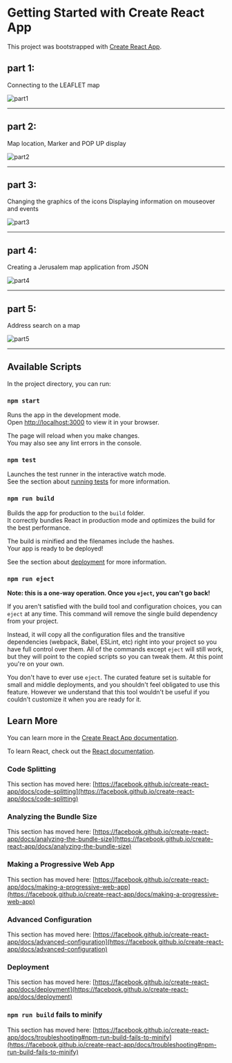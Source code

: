 # Getting Started with Create React App

This project was bootstrapped with [Create React App](https://github.com/facebook/create-react-app).

## part 1:

Connecting to the LEAFLET map

![part1](https://user-images.githubusercontent.com/102150516/210263639-7906bf04-e6ea-4d26-989c-243e54fe6c1b.png)

---

## part 2:

Map location, Marker and POP UP display

![part2](https://user-images.githubusercontent.com/102150516/210265157-b3e0db75-9fef-4f80-b11f-2df4a4117fca.png)

---

## part 3:

Changing the graphics of the icons Displaying information on mouseover and events

![part3](https://user-images.githubusercontent.com/102150516/210267615-028b3deb-2f6b-4abb-abe5-52cc06f7b703.png)

---

## part 4:

Creating a Jerusalem map application from JSON

![part4](https://user-images.githubusercontent.com/102150516/210269939-bdd0615f-5c7a-4881-b32f-9e8e1d33b9a7.png)

---

## part 5:

Address search on a map

![part5](https://user-images.githubusercontent.com/102150516/210272157-be1357a6-4fc5-425e-b71a-c87bfbc1585c.png)

---

## Available Scripts

In the project directory, you can run:

### `npm start`

Runs the app in the development mode.\
Open [http://localhost:3000](http://localhost:3000) to view it in your browser.

The page will reload when you make changes.\
You may also see any lint errors in the console.

### `npm test`

Launches the test runner in the interactive watch mode.\
See the section about [running tests](https://facebook.github.io/create-react-app/docs/running-tests) for more information.

### `npm run build`

Builds the app for production to the `build` folder.\
It correctly bundles React in production mode and optimizes the build for the best performance.

The build is minified and the filenames include the hashes.\
Your app is ready to be deployed!

See the section about [deployment](https://facebook.github.io/create-react-app/docs/deployment) for more information.

### `npm run eject`

**Note: this is a one-way operation. Once you `eject`, you can't go back!**

If you aren't satisfied with the build tool and configuration choices, you can `eject` at any time. This command will remove the single build dependency from your project.

Instead, it will copy all the configuration files and the transitive dependencies (webpack, Babel, ESLint, etc) right into your project so you have full control over them. All of the commands except `eject` will still work, but they will point to the copied scripts so you can tweak them. At this point you're on your own.

You don't have to ever use `eject`. The curated feature set is suitable for small and middle deployments, and you shouldn't feel obligated to use this feature. However we understand that this tool wouldn't be useful if you couldn't customize it when you are ready for it.

## Learn More

You can learn more in the [Create React App documentation](https://facebook.github.io/create-react-app/docs/getting-started).

To learn React, check out the [React documentation](https://reactjs.org/).

### Code Splitting

This section has moved here: [https://facebook.github.io/create-react-app/docs/code-splitting](https://facebook.github.io/create-react-app/docs/code-splitting)

### Analyzing the Bundle Size

This section has moved here: [https://facebook.github.io/create-react-app/docs/analyzing-the-bundle-size](https://facebook.github.io/create-react-app/docs/analyzing-the-bundle-size)

### Making a Progressive Web App

This section has moved here: [https://facebook.github.io/create-react-app/docs/making-a-progressive-web-app](https://facebook.github.io/create-react-app/docs/making-a-progressive-web-app)

### Advanced Configuration

This section has moved here: [https://facebook.github.io/create-react-app/docs/advanced-configuration](https://facebook.github.io/create-react-app/docs/advanced-configuration)

### Deployment

This section has moved here: [https://facebook.github.io/create-react-app/docs/deployment](https://facebook.github.io/create-react-app/docs/deployment)

### `npm run build` fails to minify

This section has moved here: [https://facebook.github.io/create-react-app/docs/troubleshooting#npm-run-build-fails-to-minify](https://facebook.github.io/create-react-app/docs/troubleshooting#npm-run-build-fails-to-minify)
